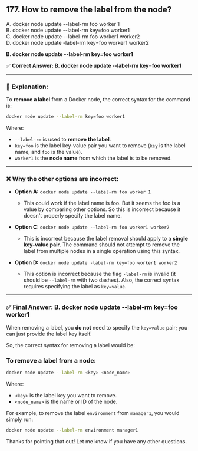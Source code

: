 ## 177. How to remove the label from the node?
A. docker node update --label-rm foo worker 1  
B. docker node update --label-rm key=foo worker1  
C. docker node update --label-rm foo worker1 worker2  
D. docker node update -label-rm key=foo worker1 worker2  

**B. docker node update --label-rm key=foo worker1**

✅ **Correct Answer: B. docker node update --label-rm key=foo worker1**

---

### 📘 **Explanation:**

To **remove a label** from a Docker node, the correct syntax for the command is:

```bash
docker node update --label-rm key=foo worker1
```

Where:
- `--label-rm` is used to **remove the label**.
- `key=foo` is the label key-value pair you want to remove (`key` is the label name, and `foo` is the value).
- `worker1` is the **node name** from which the label is to be removed.

---

### ❌ Why the other options are incorrect:

- **Option A:** `docker node update --label-rm foo worker 1`  
  - This could work if the label name is foo. But it seems the foo is a value by comparing other options. So this is incorrect because it doesn't properly specify the label name.

- **Option C:** `docker node update --label-rm foo worker1 worker2`  
  - This is incorrect because the label removal should apply to a **single key-value pair**. The command should not attempt to remove the label from multiple nodes in a single operation using this syntax.

- **Option D:** `docker node update -label-rm key=foo worker1 worker2`  
  - This option is incorrect because the flag `-label-rm` is invalid (it should be `--label-rm` with two dashes). Also, the correct syntax requires specifying the label as `key=value`.

---

### ✅ **Final Answer: B. docker node update --label-rm key=foo worker1**


When removing a label, you **do not** need to specify the `key=value` pair; you can just provide the label key itself.

So, the correct syntax for removing a label would be:

### To remove a label from a node:
```bash
docker node update --label-rm <key> <node_name>
```

Where:
- `<key>` is the label key you want to remove.
- `<node_name>` is the name or ID of the node.

For example, to remove the label `environment` from `manager1`, you would simply run:

```bash
docker node update --label-rm environment manager1
```

Thanks for pointing that out! Let me know if you have any other questions.

